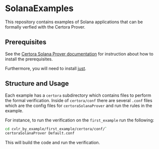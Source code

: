 # SolanaExamples

This repository contains examples of Solana applications that can be formally verfied with the Certora Prover.

## Prerequisites

See the [Certora Solana Prover documentation](https://docs.certora.com/en/latest/docs/solana/index.html) 
for instruction about how to install the prerequisites.

Furthermore, you will need to install [just](https://just.systems/man/en/).

## Structure and Usage

Each example has a `certora` subdirectory which contains files to perform the formal verification.
Inside of `certora/conf` there are several `.conf` files which are the config files for `certoraSolanaProver` and 
run the rules in the example.

For instance, to run the verification on the `first_example` run the following:
```bash
cd cvlr_by_example/first_example/certora/conf/`
certoraSolanaProver Default.conf
```
This will build the code and run the verification.